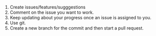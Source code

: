 1. Create issues/features/sugggestions
2. Comment on the issue you want to work.
3. Keep updating about your progress once an issue is assigned to you.
4. Use git.
5. Create a new branch for the commit and then start a pull request.
